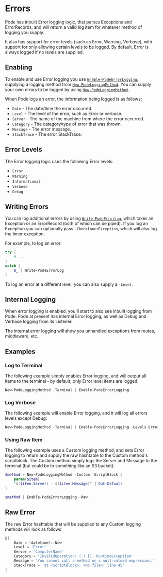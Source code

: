 # Errors

Pode has inbuilt Error logging logic, that parses Exceptions and ErrorRecords, and will return a valid log item for whatever method of logging you supply.

It also has support for error levels (such as Error, Warning, Verbose), with support for only allowing certain levels to be logged. By default, Error is always logged if no levels are supplied.

## Enabling

To enable and use Error logging you use [`Enable-PodeErrorLogging`](../../../../Functions/Logging/Enable-PodeErrorLogging), supplying a logging method from [`New-PodeLoggingMethod`](../../../../Functions/Logging/New-PodeLoggingMethod). You can supply your own errors to be logged by using [`New-PodeLoggingMethod`](../../../../Functions/Logging/New-PodeLoggingMethod).

When Pode logs an error, the information being logged is as follows:

* `Date` - The date/time the error occurred.
* `Level` - The level of the error, such as Error or verbose.
* `Server` - The name of the machine from where the error occurred.
* `Category` - The category/type of error that was thrown.
* `Message` - The error message.
* `StackTrace` - The error StackTrace.

## Error Levels

The Error logging logic uses the following Error levels:

* `Error`
* `Warning`
* `Informational`
* `Verbose`
* `Debug`

## Writing Errors

You can log additional errors by using [`Write-PodeErrorLog`](../../../../Functions/Logging/Write-PodeErrorLog), which takes an Exception or an ErrorRecord (both of which can be piped). If you log an Exception you can optionally pass `-CheckInnerException`, which will also log the inner exception.

For example, to log an error:

```powershell
try {
    # ...
}
catch {
    $_ | Write-PodeErrorLog
}
```

To log an error at a different level, you can also supply a `-Level`.

## Internal Logging

When error logging is enabled, you'll start to also see inbuilt logging from Pode. Pode at present has internal Error logging, as well as Debug and Verbose logging from its Listener.

The internal error logging will show you unhandled exceptions from routes, middleware, etc.

## Examples

### Log to Terminal

The following example simply enables Error logging, and will output all items to the terminal - by default, only Error level items are logged:

```powershell
New-PodeLoggingMethod -Terminal | Enable-PodeErrorLogging
```

### Log Verbose

The following example will enable Error logging, and it will log all errors levels except Debug:

```powershell
New-PodeLoggingMethod -Terminal | Enable-PodeErrorLogging -Levels Error, Warning, Informational, Verbose
```

### Using Raw Item

The following example uses a Custom logging method, and sets Error logging to return and supply the raw hashtable to the Custom method's scriptblock. The Custom method simply logs the Server and Message to the terminal (but could be to something like an S3 bucket):

```powershell
$method = New-PodeLoggingMethod -Custom -ScriptBlock {
    param($item)
    "$($item.Server) - $($item.Message)" | Out-Default
}

$method | Enable-PodeErrorLogging -Raw
```

## Raw Error

The raw Error hashtable that will be supplied to any Custom logging methods will look as follows:

```powershell
@{
    Date = [datetime]::Now
    Level = 'Error'
    Server = 'ComputerName'
    Category = 'InvalidOperation: (:) [], RuntimeException'
    Message = 'You cannot call a method on a null-valued expression.'
    StackTrace = 'at <ScriptBlock>, <No file>: line 45'
}
```
